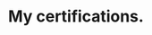 ---
type: certifications
linktitle: Certifications
title: My certifications.
seo_title: certifications
description: Learn more about my certifications and experience.
---